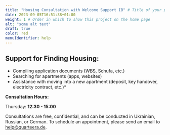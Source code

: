 ```yaml
---
title: "Housing Consultation with Welcome Support IB" # Title of your project
date: 2023-09-05T16:51:38+01:00
weight: 1 # Order in which to show this project on the home page
alt: "some alt text"
draft: true
color: red
menuIdentifier: help
---
```

## Support for Finding Housing:

* Compiling application documents (WBS, Schufa, etc.)
* Searching for apartments (apps, websites)
* Assistance with moving into a new apartment (deposit, key handover, electricity contract, etc.)*

**Consultation Hours:**

Thursday: **12:30 - 15:00**

Consultations are free, confidential, and can be conducted in Ukrainian, Russian, or German. To schedule an appointment, please send an email to help@quarteera.de.
